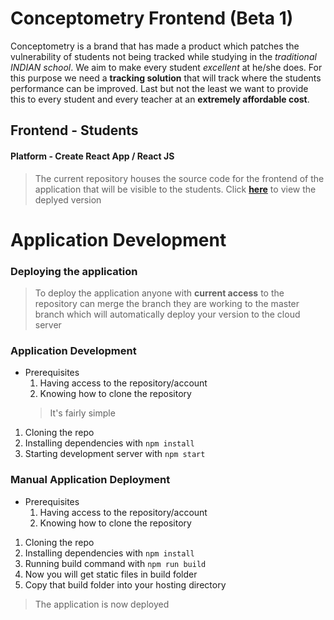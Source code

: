 # Conceptometry Frontend (Beta 1)
Conceptometry is a brand that has made a product which patches the vulnerability of students not being tracked while studying in the *traditional INDIAN school*. We aim to make every student *excellent* at he/she does. For this purpose we need a **tracking solution** that will track where the students performance can be improved. Last but not the least we want to provide this to every student and every teacher at an **extremely affordable cost**.

## Frontend - Students
#### Platform - Create React App / React JS

>The current repository houses the source code for the frontend of the application that will be visible to the students. Click **[here](https://student.conceptometry.com)** to view the deplyed version

# Application Development

### Deploying the application

>To deploy the application anyone with **current access** to the repository can merge the branch they are working to the master branch which will automatically deploy your version to the cloud server

### Application Development

- Prerequisites
	1. Having access to the repository/account
	2. Knowing how to clone the repository
  > It's fairly simple
1.  Cloning the repo
2. Installing dependencies with `npm install`
3. Starting development server with `npm start`


### Manual Application Deployment
- Prerequisites
	1. Having access to the repository/account
	2. Knowing how to clone the repository

1.  Cloning the repo
2. Installing dependencies with `npm install`
3. Running build command with `npm run build`
4. Now you will get static files in build folder
5. Copy that build folder into your hosting directory
  > The application is now deployed

